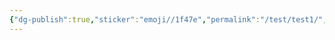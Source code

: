 ```yaml
---
{"dg-publish":true,"sticker":"emoji//1f47e","permalink":"/test/test1/","dgPassFrontmatter":true,"noteIcon":""}
---
```





<script src="//cdn.jsdelivr.net/npm/phaser@3.86.0/dist/phaser.js"></script>
<script src="//cdn.jsdelivr.net/npm/phaser@3.86.0/dist/phaser.min.js"></script>
<script>
const config = {
    type: Phaser.AUTO,
    width: 800,
    height: 600,
    backgroundColor: '#008eb0',
    parent: 'phaser-example',
    scene: [ Boot, Preloader, MainMenu, MainGame ]
};

let game = new Phaser.Game(config);

export default class Boot extends Phaser.Scene
{
    constructor ()
    {
        super('Boot');
    }

    create ()
    {
        this.registry.set('highscore', 0);

        this.scene.start('Preloader');
    }
}

export default class Preloader extends Phaser.Scene
{
    constructor ()
    {
        super('Preloader');

        this.loadText;
    }

    preload ()
    {
        this.load.setBaseURL('https://cdn.phaserfiles.com/v385');
        this.loadText = this.add.text(400, 360, 'Loading ...', { fontFamily: 'Arial', fontSize: 64, color: '#e3f2ed' });

        this.loadText.setOrigin(0.5);
        this.loadText.setStroke('#203c5b', 6);
        this.loadText.setShadow(2, 2, '#2d2d2d', 4, true, false);

        this.load.setPath('assets/games/emoji-match/');
        this.load.image([ 'background', 'logo' ]);
        this.load.atlas('emojis', 'emojis.png', 'emojis.json');

        //  Audio ...
        this.load.setPath('assets/games/emoji-match/sounds/');

        this.load.audio('music', [ 'music.ogg', 'music.m4a', 'music.mp3' ]);
        this.load.audio('countdown', [ 'countdown.ogg', 'countdown.m4a', 'countdown.mp3' ]);
        this.load.audio('match', [ 'match.ogg', 'match.m4a', 'match.mp3' ]);
    }

    create ()
    {
        if (this.sound.locked)
        {
            this.loadText.setText('Click to Start');

            this.input.once('pointerdown', () => {

                this.scene.start('MainMenu');

            });
        }
        else
        {
            this.scene.start('MainMenu');
        }
    }
}

export default class MainMenu extends Phaser.Scene
{
    constructor ()
    {
        super('MainMenu');

        this.music;
    }

    create ()
    {
        let background = this.add.image(400, 300, 'background');

        this.tweens.add({
            targets: background,
            alpha: { from: 0, to: 1 },
            duration: 1000
        });

        const fontStyle = {
            fontFamily: 'Arial',
            fontSize: 48,
            color: '#ffffff',
            fontStyle: 'bold',
            padding: 16,
            shadow: {
                color: '#000000',
                fill: true,
                offsetX: 2,
                offsetY: 2,
                blur: 4
            }
        };

        this.add.text(20, 20, 'High Score: ' + this.registry.get('highscore'), fontStyle);

        let logo = this.add.image(400, -200, 'logo');

        if (!this.music)
        {
            this.music = this.sound.play('music', { loop: true });
        }

        this.tweens.add({
            targets: logo,
            y: 300,
            ease: 'bounce.out',
            duration: 1200
        });

        this.input.once('pointerdown', () => {

            this.scene.start('MainGame');

        });
    }
}

export default class MainGame extends Phaser.Scene
{
    constructor ()
    {
        super('MainGame');

        this.emojis;

        this.circle1;
        this.circle2;

        this.child1;
        this.child2;

        this.selectedEmoji = null;
        this.matched = false;

        this.score = 0;
        this.highscore = 0;
        this.scoreText;

        this.timer;
        this.timerText;
    }

    create ()
    {
        this.add.image(400, 300, 'background');

        this.circle1 = this.add.circle(0, 0, 42).setStrokeStyle(3, 0xf8960e);
        this.circle2 = this.add.circle(0, 0, 42).setStrokeStyle(3, 0x00ff00);

        this.circle1.setVisible(false);
        this.circle2.setVisible(false);

        //  Create a 4x4 grid aligned group to hold our sprites

        this.emojis = this.add.group({
            key: 'emojis',
            frameQuantity: 1,
            repeat: 15,
            gridAlign: {
                width: 4,
                height: 4,
                cellWidth: 90,
                cellHeight: 90,
                x: 280,
                y: 200
            }
        });

        const fontStyle = {
            fontFamily: 'Arial',
            fontSize: 48,
            color: '#ffffff',
            fontStyle: 'bold',
            padding: 16,
            shadow: {
                color: '#000000',
                fill: true,
                offsetX: 2,
                offsetY: 2,
                blur: 4
            }
        };

        this.timerText = this.add.text(20, 20, '30:00', fontStyle);
        this.scoreText = this.add.text(530, 20, 'Found: 0', fontStyle);

        let children = this.emojis.getChildren();

        children.forEach((child) => {

            child.setInteractive();

        });

        this.input.on('gameobjectdown', this.selectEmoji, this);
        this.input.once('pointerdown', this.start, this);

        this.highscore = this.registry.get('highscore');

        this.arrangeGrid();
    }

    start ()
    {
        this.score = 0;
        this.matched = false;

        this.timer = this.time.addEvent({ delay: 30000, callback: this.gameOver, callbackScope: this });

        this.sound.play('countdown', { delay: 27 });
    }

    selectEmoji (pointer, emoji)
    {
        if (this.matched)
        {
            return;
        }

        //  Is this the first or second selection?
        if (!this.selectedEmoji)
        {
            //  Our first emoji
            this.circle1.setPosition(emoji.x, emoji.y);
            this.circle1.setVisible(true);

            this.selectedEmoji = emoji;
        }
        else if (emoji !== this.selectedEmoji)
        {
            //  Our second emoji

            //  Is it a match?
            if (emoji.frame.name === this.selectedEmoji.frame.name)
            {
                this.circle1.setStrokeStyle(3, 0x00ff00);
                this.circle2.setPosition(emoji.x, emoji.y);
                this.circle2.setVisible(true);

                this.tweens.add({
                    targets: [ this.child1, this.child2 ],
                    scale: 1.4,
                    angle: '-=30',
                    yoyo: true,
                    ease: 'sine.inout',
                    duration: 200,
                    completeDelay: 200,
                    onComplete: () => this.newRound()
                });
        
                this.sound.play('match');
            }
            else
            {
                this.circle1.setPosition(emoji.x, emoji.y);
                this.circle1.setVisible(true);

                this.selectedEmoji = emoji;
            }
        }
    }

    newRound ()
    {
        this.matched = false;

        this.score++;

        this.scoreText.setText('Found: ' + this.score);

        this.circle1.setStrokeStyle(3, 0xf8960e);

        this.circle1.setVisible(false);
        this.circle2.setVisible(false);

        //  Stagger tween them all out
        this.tweens.add({
            targets: this.emojis.getChildren(),
            scale: 0,
            ease: 'power2',
            duration: 600,
            delay: this.tweens.stagger(100, { grid: [ 4, 4 ], from: 'center' }),
            onComplete: () => this.arrangeGrid()
        });
    }

    arrangeGrid ()
    {
        //  We need to make sure there is only one pair in the grid
        //  Let's create an array with all possible frames in it:

        let frames = Phaser.Utils.Array.NumberArray(1, 40);
        let selected = Phaser.Utils.Array.NumberArray(0, 15);
        let children = this.emojis.getChildren();

        //  Now we pick 16 random values, removing each one from the array so we can't pick it again
        //  and set those into the sprites

        for (let i = 0; i < 16; i++)
        {
            let frame = Phaser.Utils.Array.RemoveRandomElement(frames);

            children[i].setFrame('smile' + frame);
        }

        //  Finally, pick two random children and make them a pair:
        let index1 = Phaser.Utils.Array.RemoveRandomElement(selected);
        let index2 = Phaser.Utils.Array.RemoveRandomElement(selected);

        this.child1 = children[index1];
        this.child2 = children[index2];

        //  Set the frame to match
        this.child2.setFrame(this.child1.frame.name);

        console.log('Pair: ', index1, index2);

        //  Clear the currently selected emojis (if any)
        this.selectedEmoji = null;

        //  Stagger tween them all in
        this.tweens.add({
            targets: children,
            scale: { start: 0, from: 0, to: 1 },
            ease: 'bounce.out',
            duration: 600,
            delay: this.tweens.stagger(100, { grid: [ 4, 4 ], from: 'center' })
        });
    }

    update ()
    {
        if (this.timer)
        {
            if (this.timer.getProgress() === 1)
            {
                this.timerText.setText('00:00');
            }
            else
            {
                const remaining = (30 - this.timer.getElapsedSeconds()).toPrecision(4);
                const pos = remaining.indexOf('.');

                let seconds = remaining.substring(0, pos);
                let ms = remaining.substr(pos + 1, 2);

                seconds = Phaser.Utils.String.Pad(seconds, 2, '0', 1);

                this.timerText.setText(seconds + ':' + ms);
            }
        }
    }

    gameOver ()
    {
        //  Show them where the match actually was
        this.circle1.setStrokeStyle(4, 0xfc29a6).setPosition(this.child1.x, this.child1.y).setVisible(true);
        this.circle2.setStrokeStyle(4, 0xfc29a6).setPosition(this.child2.x, this.child2.y).setVisible(true);

        this.input.off('gameobjectdown', this.selectEmoji, this);

        console.log(this.score, this.highscore);

        if (this.score > this.highscore)
        {
            console.log('high set');

            this.registry.set('highscore', this.score);
        }

        this.tweens.add({
            targets: [ this.circle1, this.circle2 ],
            alpha: 0,
            yoyo: true,
            repeat: 2,
            duration: 250,
            ease: 'sine.inout',
            onComplete: () => {

                this.input.once('pointerdown', () => {
                    this.scene.start('MainMenu');
                }, this);

            }
        });
    }
}
</script>

